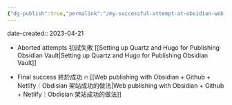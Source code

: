 ```yaml
---
{"dg-publish":true,"permalink":"/my-successful-attempt-at-obsidian-web-publishing-obsidian/","noteIcon":"2","created":"","updated":""}
---
```


date-created:: 2023-04-21

- Aborted attempts 初試失敗
	[[Setting up Quartz and Hugo for Publishing Obsidian Vault\|Setting up Quartz and Hugo for Publishing Obsidian Vault]]

* Final success 終於成功
	🔥 [[Web publishing with Obsidian + Github + Netlify｜Obdisian 架站成功的做法\|Web publishing with Obsidian + Github + Netlify｜Obdisian 架站成功的做法]] 